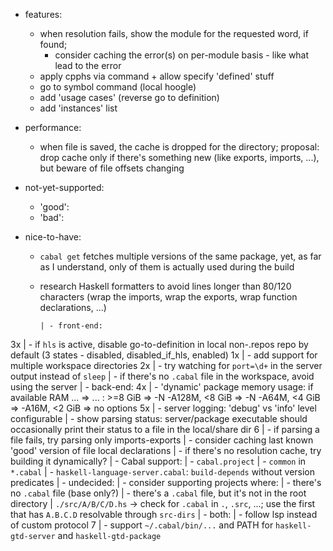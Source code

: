 - features:
  - when resolution fails, show the module for the requested word, if found;
    - consider caching the error(s) on per-module basis - like what lead to the error
  - apply cpphs via command + allow specify 'defined' stuff
  - go to symbol command (local hoogle)
  - add 'usage cases' (reverse go to definition)
  - add 'instances' list

- performance:
  - when file is saved, the cache is dropped for the directory;
    proposal: drop cache only if there's something new (like exports, imports, ...), but beware of file offsets changing

- not-yet-supported:
  - 'good':
  - 'bad':

- nice-to-have:
  - `cabal get` fetches multiple versions of the same package, yet, as far as I understand, only of them is actually used during the build
  - research Haskell formatters to avoid lines longer than 80/120 characters (wrap the imports, wrap the exports, wrap function declarations, ...)

		| - front-end:
3x	|   - if `hls` is active, disable go-to-definition in local non-.repos repo by default (3 states - disabled, disabled_if_hls, enabled)
1x	|   - add support for multiple workspace directories
2x	|   - try watching for `port=\d+` in the server output instead of `sleep`
		|   - if there's no `.cabal` file in the workspace, avoid using the server
		| - back-end:
4x	|   - 'dynamic' package memory usage: if available RAM ... => ... : >=8 GiB => -N -A128M, <8 GiB => -N -A64M, <4 GiB => -A16M, <2 GiB => no options
5x	|   - server logging: 'debug' vs 'info' level configurable
		|   - show parsing status: server/package executable should occasionally print their status to a file in the local/share dir
6		|   - if parsing a file fails, try parsing only imports-exports
		|     - consider caching last known 'good' version of file local declarations
    |   - if there's no resolution cache, try building it dynamically?
    |   - Cabal support:
    |     - `cabal.project`
    |     - `common` in `*.cabal`
    |     - `haskell-language-server.cabal`: `build-depends` without version predicates
		| - undecided:
		|   - consider supporting projects where:
		|     - there's no `.cabal` file (base only?)
		|     - there's a `.cabal` file, but it's not in the root directory
		|       `./src/A/B/C/D.hs` -> check for `.cabal` in `.`, `.src`, ...; use the first that has `A.B.C.D` resolvable through `src-dirs`
  	| - both:
  	|   - follow lsp instead of custom protocol
7		|   - support `~/.cabal/bin/...` and PATH for `haskell-gtd-server` and `haskell-gtd-package`